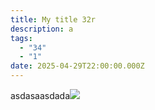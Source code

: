 ```yaml
---
title: My title 32r
description: a
tags:
  - "34"
  - "1"
date: 2025-04-29T22:00:00.000Z
---
```


asdasaasdada![](/unnamed.png)
